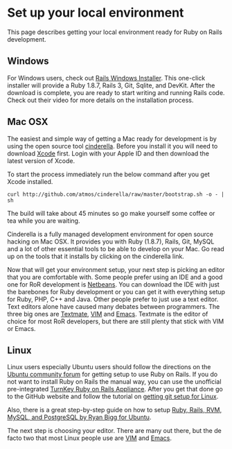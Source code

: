 # Set up your local environment

This page describes getting your local environment ready for Ruby on Rails development.

## Windows

For Windows users, check out [Rails Windows Installer](http://railsinstaller.org/). This one-click installer will provide a Ruby 1.8.7, Rails 3, Git, Sqlite, and DevKit. After the download is complete, you are ready to start writing and running Rails code.  Check out their video for more details on the installation process.

## Mac OSX

The easiest and simple way of getting a Mac ready for development is by using the open source tool [cinderella](http://www.atmos.org/cinderella/). Before you install it you will need to download [Xcode](http://developer.apple.com/devcenter/mac/index.action) first. Login with your Apple ID and then download the latest version of Xcode.

To start the process immediately run the below command after you get Xcode installed.

    curl http://github.com/atmos/cinderella/raw/master/bootstrap.sh -o - | sh

The build will take about 45 minutes so go make yourself some coffee or tea while you are waiting.

Cinderella is a fully managed development environment for open source hacking on Mac OSX. It provides you with Ruby (1.8.7), Rails, Git, MySQL and a lot of other essential tools to be able to develop on your Mac. Go read up on the tools that it installs by clicking on the cinderella link.

Now that will get your environment setup, your next step is picking an editor that you are comfortable with. Some people prefer using an IDE and a good one for RoR development is [Netbeans](http://netbeans.org/downloads/index.html). You can download the IDE with just the barebones for Ruby development or you can get it with everything setup for Ruby, PHP, C++ and Java. Other people prefer to just use a text editor. Text editors alone have caused many debates between programmers. The three big ones are [Textmate](http://macromates.com/), [VIM](http://code.google.com/p/macvim/) and [Emacs](http://www.gnu.org/software/emacs/). Textmate is the editor of choice for most RoR developers, but there are still plenty that stick with VIM or Emacs.

## Linux

Linux users especially Ubuntu users should follow the directions on the [Ubuntu community forum](https://help.ubuntu.com/community/RubyOnRails) for getting setup to use Ruby on Rails. If you do not want to install Ruby on Rails the manual way, you can use the unofficial pre-integrated [TurnKey Ruby on Rails Appliance](http://www.turnkeylinux.org/rails). After you get that done go to the GitHub website and follow the tutorial on [getting git setup for Linux](http://help.github.com/linux-git-installation/).

Also, there is a great step-by-step guide on how to setup [Ruby, Rails, RVM, MySQL, and PostgreSQL by Ryan Bigg for Ubuntu](http://ryanbigg.com/2010/12/ubuntu-ruby-rvm-rails-and-you).

The next step is choosing your editor. There are many out there, but the de facto two that most Linux people use are [VIM](http://www.vim.org/) and [Emacs](http://www.gnu.org/software/emacs/).
